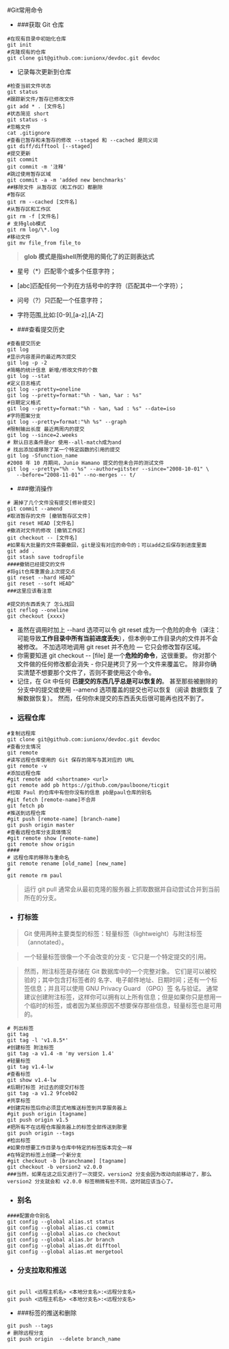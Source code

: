 #Git常用命令
+ ###获取 Git 仓库

```
#在现有目录中初始化仓库
git init
#克隆现有的仓库
git clone git@github.com:iunionx/devdoc.git devdoc
```
+ 记录每次更新到仓库

```
#检查当前文件状态
git status
#跟踪新文件/暂存已修改文件
git add * . [文件名]
#状态简览 short
git status -s
#忽略文件
cat .gitignore
#查看已暂存和未暂存的修改 --staged 和 --cached 是同义词
git diff/difftool [--staged]
#提交更新
git commit 
git commit -m '注释'
#跳过使用暂存区域
git commit -a -m 'added new benchmarks'
##移除文件 从暂存区（和工作区）都删除
#暂存区
git rm --cached [文件名]
#从暂存区和工作区
git rm -f [文件名]
# 支持glob模式
git rm log/\*.log
#移动文件
git mv file_from file_to
```
> **glob 模式是指shell所使用的简化了的正则表达式**
+ 星号（*）匹配零个或多个任意字符；
+ [abc]匹配任何一个列在方括号中的字符（匹配其中一个字符）；
+ 问号（?）只匹配一个任意字符；
+ 字符范围,比如:[0-9],[a-z],[A-Z]

+ ###查看提交历史

```
#查看提交历史
git log
#显示内容差异的最近两次提交
git log -p -2
#简略的统计信息 新增/修改文件的个数
git log --stat
#定义日志格式
git log --pretty=oneline
git log --pretty=format:"%h - %an, %ar : %s"
#日期定义格式
git log --pretty=format:"%h - %an, %ad : %s" --date=iso
#字符图案分支
git log --pretty=format:"%h %s" --graph
#限制输出长度 最近两周内的提交
git log --since=2.weeks
# 默认日志条件是or 使用--all-match成为and
# 找出添加或移除了某一个特定函数的引用的提交
git log -Sfunction_name
#2008 年 10 月期间，Junio Hamano 提交的但未合并的测试文件
git log --pretty="%h - %s" --author=gitster --since="2008-10-01" \
   --before="2008-11-01" --no-merges -- t/
```
+ ###撤消操作

```
# 漏掉了几个文件没有提交[修补提交]
git commit --amend
#取消暂存的文件 [撤销暂存区文件]
git reset HEAD [文件名]
#撤消对文件的修改 [撤销工作区]
git checkout -- [文件名]
#如果有大批量的文件需要撤回，git是没有对应的命令的；可以add之后保存到进度里面
git add .
git stash save todropfile
####撤销已经提交的文件
#将git仓库重置会上次提交点
git reset --hard HEAD^ 
git reset --soft HEAD^ 
###这里应该看注意

#提交的东西丢失了 怎么找回
git reflog --oneline 
git checkout {xxxx}
```
+ 虽然在调用时加上 --hard 选项可以令 git reset 成为一个危险的命令（译注：可能导致**工作目录中所有当前进度丢失**），但本例中工作目录内的文件并不会被修改。 
不加选项地调用 git reset 并不危险 — 它只会修改暂存区域。
+ 你需要知道 git checkout -- [file] 是一个**危险的命令**，这很重要。 你对那个文件做的任何修改都会消失 - 你只是拷贝了另一个文件来覆盖它。 除非你确实清楚不想要那个文件了，否则不要使用这个命令。
+ 记住，在 Git 中任何 **已提交的东西几乎总是可以恢复的**。 甚至那些被删除的分支中的提交或使用 --amend 选项覆盖的提交也可以恢复（阅读 数据恢复 了解数据恢复）。 然而，任何你未提交的东西丢失后很可能再也找不到了。
+ ### 远程仓库
```
#复制远程库
git clone git@github.com:iunionx/devdoc.git devdoc
#查看分支情况
git remote
#读写远程仓库使用的 Git 保存的简写与其对应的 URL
git remote -v
#添加远程仓库
#git remote add <shortname> <url> 
git remote add pb https://github.com/paulboone/ticgit
#拉取 Paul 的仓库中有但你没有的信息 pb是paul仓库的别名
#git fetch [remote-name]不合并
git fetch pb
#推送到远程仓库
#git push [remote-name] [branch-name]
git push origin master
#查看远程仓库分支具体情况
#git remote show [remote-name]
git remote show origin
####
# 远程仓库的移除与重命名
git remote rename [old_name] [new_name]
#
git remote rm paul
```
> 运行 git pull 通常会从最初克隆的服务器上抓取数据并自动尝试合并到当前所在的分支。

+ ### 打标签

> Git 使用两种主要类型的标签：轻量标签（lightweight）与附注标签（annotated）。

> 一个轻量标签很像一个不会改变的分支 - 它只是一个特定提交的引用。

> 然而，附注标签是存储在 Git 数据库中的一个完整对象。 它们是可以被校验的；其中包含打标签者的 名字、电子邮件地址、日期时间；还有一个标签信息；并且可以使用 GNU Privacy Guard （GPG）签  名与验证。 通常建议创建附注标签，这样你可以拥有以上所有信息；但是如果你只是想用一个临时的标签，或者因为某些原因不想要保存那些信息，轻量标签也是可用的。

```
# 列出标签
git tag
git tag -l 'v1.8.5*'
#创建标签 附注标签
git tag -a v1.4 -m 'my version 1.4'
#轻量标签
git tag v1.4-lw
#查看标签
git show v1.4-lw
#后期打标签 对过去的提交打标签
git tag -a v1.2 9fceb02
#共享标签
#创建完标签后你必须显式地推送标签到共享服务器上 
#git push origin [tagname]
git push origin v1.5
#把所有不在远程仓库服务器上的标签全部传送到那里
git push origin --tags
#检出标签
#如果你想要工作目录与仓库中特定的标签版本完全一样
#在特定的标签上创建一个新分支
#git checkout -b [branchname] [tagname] 
git checkout -b version2 v2.0.0
###当然，如果在这之后又进行了一次提交，version2 分支会因为改动向前移动了，那么 version2 分支就会和 v2.0.0 标签稍微有些不同，这时就应该当心了。
```
+ ### 别名
```
####配置命令别名
git config --global alias.st status
git config --global alias.ci commit
git config --global alias.co checkout
git config --global alias.br branch
git config --global alias.dt difftool
git config --global alias.mt mergetool
```
+ ### 分支拉取和推送
```

git pull <远程主机名> <本地分支名>:<远程分支名>
git push <远程主机名> <本地分支名>:<远程分支名>
```
+ ###标签的推送和删除 
```
git push --tags 
# 删除远程分支
git push origin  --delete branch_name
```
